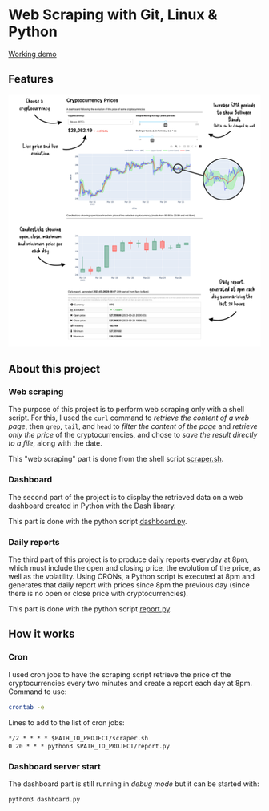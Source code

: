 
# Web Scraping with Git, Linux & Python

<a href="https://crypto.arthurcluet.dev" target="_blank">Working demo</a>

## Features

<img src="https://github.com/arthurcluet/webscraping-project/raw/master/demo.png" />

## About this project

### Web scraping

The purpose of this project is to perform web scraping only with a shell script. For this, I used the `curl` command to _retrieve the content of a web page_, then `grep`, `tail`, and `head` to _filter the content of the page_ and _retrieve only the price_ of the cryptocurrencies, and chose to _save the result directly to a file_, along with the date.

This "web scraping" part is done from the shell script [scraper.sh](https://github.com/arthurcluet/webscraping-project/blob/master/scraper.sh).

### Dashboard

The second part of the project is to display the retrieved data on a web dashboard created in Python with the Dash library.

This part is done with the python script [dashboard.py](https://github.com/arthurcluet/webscraping-project/blob/master/dashboard.py).


### Daily reports

The third part of this project is to produce daily reports everyday at 8pm, which must include the open and closing price, the evolution of the price, as well as the volatility. Using CRONs, a Python script is executed at 8pm and generates that daily report with prices since 8pm the previous day (since there is no open or close price with cryptocurrencies).

This part is done with the python script [report.py](https://github.com/arthurcluet/webscraping-project/blob/master/report.py).


## How it works

### Cron

I used cron jobs to have the scraping script retrieve the price of the cryptocurrencies every two minutes and create a report each day at 8pm. Command to use:
```bash
crontab -e
```
Lines to add to the list of cron jobs:
```
*/2 * * * * $PATH_TO_PROJECT/scraper.sh
0 20 * * * python3 $PATH_TO_PROJECT/report.py
```

### Dashboard server start

The dashboard part is still running in _debug mode_ but it can be started with:

```bash
python3 dashboard.py
```
